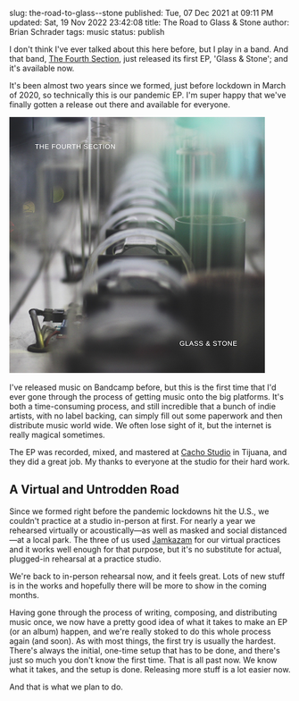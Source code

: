 slug: the-road-to-glass--stone
published: Tue, 07 Dec 2021 at 09:11 PM
updated: Sat, 19 Nov 2022 23:42:08 
title: The Road to Glass & Stone
author: Brian Schrader
tags: music
status: publish

I don't think I've ever talked about this here before, but I play in a band. And that band, [The Fourth Section][1], just released its first EP, 'Glass & Stone'; and it's available now.

It's been almost two years since we formed, just before lockdown in March of 2020, so technically this is our pandemic EP. I'm super happy that we've finally gotten a release out there and available for everyone.

[<img
    src="/images/blog/glass_and_stone.png"
    alt="Glass & Stone"
    class="image-center"
/>](https://thefourthsection.com)

I've released music on Bandcamp before, but this is the first time that I'd ever gone through the process of getting music onto the big platforms. It's both a time-consuming process, and still incredible that a bunch of indie artists, with no label backing, can simply fill out some paperwork and then distribute music world wide. We often lose sight of it, but the internet is really magical sometimes.

The EP was recorded, mixed, and mastered at [Cacho Studio][2] in Tijuana, and they did a great job. My thanks to everyone at the studio for their hard work.


## A Virtual and Untrodden Road

Since we formed right before the pandemic lockdowns hit the U.S., we couldn't practice at a studio in-person at first. For nearly a year we rehearsed virtually or acoustically&mdash;as well as masked and social distanced&mdash;at a local park. The three of us used [Jamkazam][3] for our virtual practices and it works well enough for that purpose, but it's no substitute for actual, plugged-in rehearsal at a practice studio.

We're back to in-person rehearsal now, and it feels great. Lots of new stuff is in the works and hopefully there will be more to show in the coming months.

Having gone through the process of writing, composing, and distributing music once, we now have a pretty good idea of what it takes to make an EP (or an album) happen, and we're really stoked to do this whole process again (and soon). As with most things, the first try is usually the hardest. There's always the initial, one-time setup that has to be done, and there's just so much you don't know the first time. That is all past now. We know what it takes, and the setup is done. Releasing more stuff is a lot easier now.

And that is what we plan to do.


[1]: https://thefourthsection.com
[2]: https://www.cachoestudio.com
[3]: https://jamkazam.com
